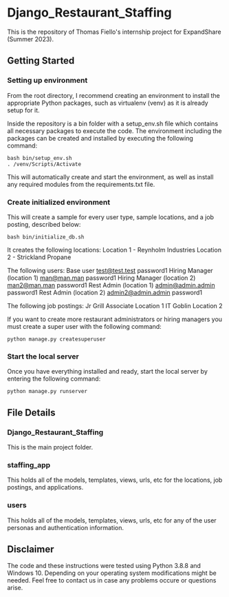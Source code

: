 # Django_Restaurant_Staffing

This is the repository of Thomas Fiello's internship project for ExpandShare (Summer 2023).

## Getting Started

### Setting up environment
From the root directory, I recommend creating an environment to install the appropriate Python packages, such as virtualenv (venv) as it is already setup for it.

Inside the repository is a bin folder with a setup_env.sh file which contains all necessary packages to execute the code. The environment including the packages can be created and installed by executing the following command: 
```console
bash bin/setup_env.sh
. /venv/Scripts/Activate
``` 

This will automatically create and start the environment, as well as install any required modules from the requirements.txt file.

### Create initialized environment
This will create a sample for every user type, sample locations, and a job posting, described below:
```console
bash bin/initialize_db.sh
```

It creates the following locations:
Location 1  -   Reynholm Industries
Location 2  -   Strickland Propane

The following users:
Base user                       test@test.test      password1
Hiring Manager (location 1)     man@man.man         password1
Hiring Manager (location 2)     man2@man.man        password1
Rest Admin (location 1)         admin@admin.admin   password1
Rest Admin (location 2)         admin2@admin.admin  password1

The following job postings:
Jr Grill Associate      Location 1
IT Goblin               Location 2

If you want to create more restaurant administrators or hiring managers you must create a super user with the following command:
```console
python manage.py createsuperuser
```

### Start the local server
Once you have everything installed and ready, start the local server by entering the following command:
```console
python manage.py runserver
```

## File Details

### Django_Restaurant_Staffing
This is the main project folder.

### staffing_app
This holds all of the models, templates, views, urls, etc for the locations, job postings, and applications.

### users
This holds all of the models, templates, views, urls, etc for any of the user personas and authentication information.

## Disclaimer
The code and these instructions were tested using Python 3.8.8 and Windows 10. Depending on your operating system modifications might be needed. Feel free to contact us in case any problems occure or questions arise.
